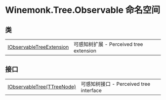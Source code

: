 # Winemonk.Tree.Observable 命名空间






## 类
<table>
<tr>
<td><a href="T_Winemonk_Tree_Observable_IObservableTreeExtension">IObservableTreeExtension</a></td>
<td>可感知树扩展 - Perceived tree extension</td></tr>
</table>

## 接口
<table>
<tr>
<td><a href="T_Winemonk_Tree_Observable_IObservableTree_1">IObservableTree(TTreeNode)</a></td>
<td>可感知树接口 - Perceived tree interface</td></tr>
</table>